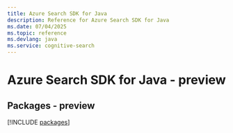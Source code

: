 ```yaml
---
title: Azure Search SDK for Java
description: Reference for Azure Search SDK for Java
ms.date: 07/04/2025
ms.topic: reference
ms.devlang: java
ms.service: cognitive-search
---
```

# Azure Search SDK for Java - preview
## Packages - preview
[!INCLUDE [packages](search-index.md)]